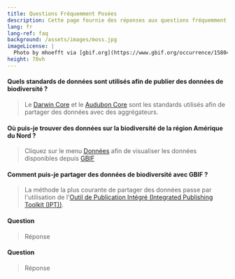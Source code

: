 ```yaml
---
title: Questions Fréquemment Posées
description: Cette page fournie des réponses aux questions fréquemment posées à propos des standards de données de biodiversité, du partage des données, ainsi que sur la manière d'accéder aux données de biodiversité sur l'Amérique du Nord.
lang: fr
lang-ref: faq
background: /assets/images/moss.jpg
imageLicense: |
  Photo by mhoefft via [gbif.org](https://www.gbif.org/occurrence/1580487687)
height: 70vh
---
```


#### Quels standards de données sont utilisés afin de publier des données de biodiversité ?
> Le [Darwin Core](https://dwc.tdwg.org/) et le [Audubon Core](https://www.tdwg.org/standards/ac/) sont les standards utilisés afin de partager des données avec des aggrégateurs.

#### Où puis-je trouver des données sur la biodiversité de la région Amérique du Nord ?
> Cliquez sur le menu [Données](/fr/data) afin de visualiser les données disponibles depuis [GBIF](https://gbif.org)

#### Comment puis-je partager des données de biodiversité avec GBIF ?
> La méthode la plus courante de partager des données passe par l'utilisation de l'[Outil de Publication Intégré (Integrated Publishing Toolkit (IPT))](https://www.gbif.org/ipt).

#### Question
> Réponse

#### Question
> Réponse
